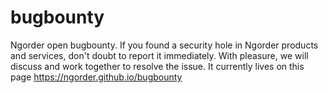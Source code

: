 # bugbounty
Ngorder open bugbounty. If you found a security hole in Ngorder products and services, don't  doubt to report it immediately. With pleasure, we will discuss and work together to resolve the issue.
It currently lives on this page https://ngorder.github.io/bugbounty
